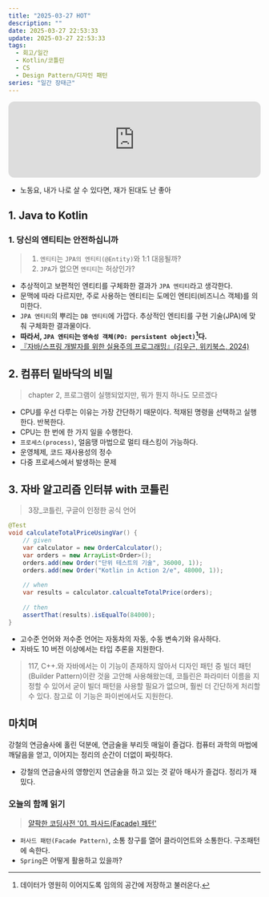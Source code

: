 ```yaml
---
title: "2025-03-27 HOT"
description: ""
date: 2025-03-27 22:53:33
update: 2025-03-27 22:53:33
tags:
  - 회고/일간
  - Kotlin/코틀린
  - CS
  - Design Pattern/디자인 패턴
series: "일간 장태근" 
---
```


<iframe style="border-radius:12px" src="https://open.spotify.com/embed/track/406IpEtZPvbxApWTGM3twY?utm_source=generator" width="100%" height="152" frameBorder="0" allowfullscreen="" allow="autoplay; clipboard-write; encrypted-media; fullscreen; picture-in-picture" loading="lazy"></iframe>

- 노동요, 내가 나로 살 수 있다면, 재가 된대도 난 좋아

## 1. Java to Kotlin

### 1. 당신의 엔티티는 안전하십니까

> 1. `엔티티`는 `JPA의 엔티티(@Entity)`와 1:1 대응될까?
> 2. `JPA`가 없으면 `엔티티`는 허상인가?

- 추상적이고 보편적인 엔티티를 구체화한 결과가 `JPA 엔티티`라고 생각한다.
- 문맥에 따라 다르지만, 주로 사용하는 엔티티는 도메인 엔티티(비즈니스 객체)를 의미한다.
- `JPA 엔티티`의 뿌리는 `DB 엔티티`에 가깝다. 추상적인 엔티티를 구현 기술(JPA)에 맞춰 구체화한 결과물이다.
- **따라서, `JPA 엔티티`는 `영속성 객체(PO: persistent object)`[^1]다.**
- [『자바/스프링 개발자를 위한 실용주의 프로그래밍』(김우근, 위키북스, 2024)](https://product.kyobobook.co.kr/detail/S000213447953)

## 2. 컴퓨터 밑바닥의 비밀

> chapter 2, 프로그램이 실행되었지만, 뭐가 뭔지 하나도 모르겠다

- CPU를 우선 다루는 이유는 가장 간단하기 때문이다. 적재된 명령을 선택하고 실행한다. 반복한다.
- CPU는 한 번에 한 가지 일을 수행한다.
- `프로세스(process)`, 얼음땡 마법으로 멀티 태스킹이 가능하다.
- 운영체제, 코드 재사용성의 정수
- 다중 프로세스에서 발생하는 문제

## 3. 자바 알고리즘 인터뷰 with 코틀린

> 3장_코틀린, 구글이 인정한 공식 언어

```java
@Test
void calculateTotalPriceUsingVar() {
    // given
    var calculator = new OrderCalculator();
    var orders = new ArrayList<Order>();
    orders.add(new Order("단위 테스트의 기술", 36000, 1));
    orders.add(new Order("Kotlin in Action 2/e", 48000, 1));
    
    // when
    var results = calculator.calcualteTotalPrice(orders);
    
    // then
    assertThat(results).isEqualTo(84000);
}
```

- 고수준 언어와 저수준 언어는 자동차의 자동, 수동 변속기와 유사하다.
- 자바도 10 버전 이상에서는 타입 추론을 지원한다.

> 117, C++.와 자바에서는 이 기능이 존재하지 않아서 디자인 패턴 중 빌더 패턴(Builder Pattern)이란 것을 고안해 사용해왔는데, 
> 코틀린은 파라미터 이름을 지정할 수 있어서 굳이 빌더 패턴을 사용할 필요가 없으며, 훨씬 더 간단하게 처리할 수 있다. 참고로 이 기능은 파이썬에서도 지원한다.

## 마치며

강철의 연금술사에 홀린 덕분에, 연금술을 부리듯 매일이 즐겁다. 컴퓨터 과학의 마법에 깨달음을 얻고, 이어지는 정리의 순간이 더없이 짜릿하다.

- 강철의 연금술사의 영향인지 연금술을 하고 있는 것 같아 매사가 즐겁다. 정리가 재밌다.

### 오늘의 함께 읽기

> [얄팍한 코딩사전 '01. 파사드(Facade) 패턴'](https://www.youtube.com/watch?v=FrdG_n2ZWtE&t=113s)

- `퍼사드 패턴(Facade Pattern)`, 소통 창구를 열어 클라이언트와 소통한다. 구조패턴에 속한다.
- `Spring`은 어떻게 활용하고 있을까?

[^1]: 데이터가 영원히 이어지도록 임의의 공간에 저장하고 불러온다.
